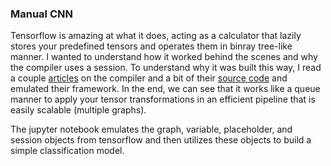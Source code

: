 ### Manual CNN

Tensorflow is amazing at what it does, acting as a calculator that lazily stores your predefined tensors and operates them in binray tree-like manner. 
I wanted to understand how it worked behind the scenes and why the compiler uses a session.
To understand why it was built this way, I read a couple [articles](https://medium.com/tensorflow/mlir-a-new-intermediate-representation-and-compiler-framework-beba999ed18d)
on the compiler and a bit of their [source code](https://github.com/tensorflow/tensorflow/tree/master/tensorflow/python/compiler/xla) and
emulated their framework. In the end, we can see that it works like a queue manner to apply your tensor transformations in an efficient pipeline that is easily scalable (multiple graphs). 

The jupyter notebook emulates the graph, variable, placeholder, and session objects from tensorflow and then utilizes these objects to build a simple classification model.
